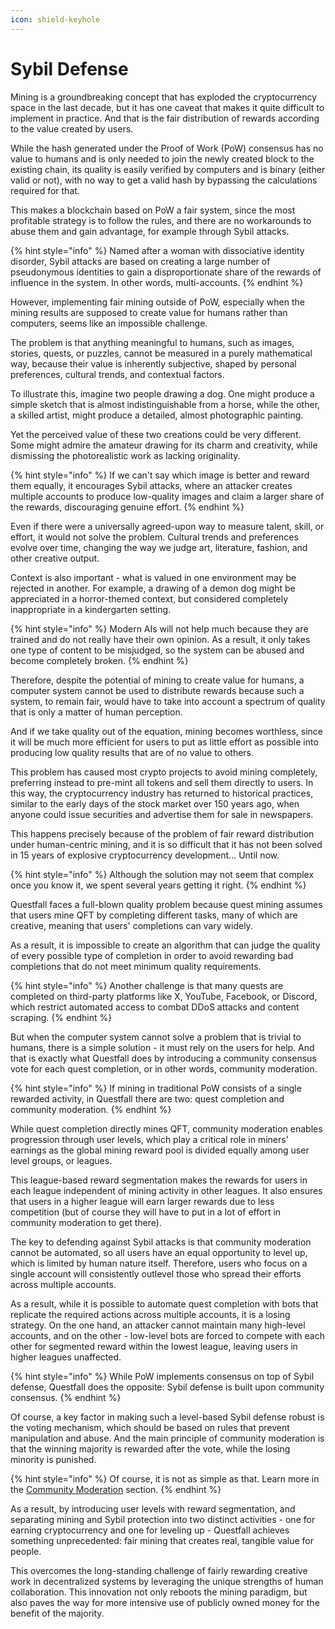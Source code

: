 ```yaml
---
icon: shield-keyhole
---
```


# Sybil Defense

Mining is a groundbreaking concept that has exploded the cryptocurrency space in the last decade, but it has one caveat that makes it quite difficult to implement in practice. And that is the fair distribution of rewards according to the value created by users.

While the hash generated under the Proof of Work (PoW) consensus has no value to humans and is only needed to join the newly created block to the existing chain, its quality is easily verified by computers and is binary (either valid or not), with no way to get a valid hash by bypassing the calculations required for that.

This makes a blockchain based on PoW a fair system, since the most profitable strategy is to follow the rules, and there are no workarounds to abuse them and gain advantage, for example through Sybil attacks.

{% hint style="info" %}
Named after a woman with dissociative identity disorder, Sybil attacks are based on creating a large number of pseudonymous identities to gain a disproportionate share of the rewards of influence in the system. In other words, multi-accounts.
{% endhint %}

However, implementing fair mining outside of PoW, especially when the mining results are supposed to create value for humans rather than computers, seems like an impossible challenge.

The problem is that anything meaningful to humans, such as images, stories, quests, or puzzles, cannot be measured in a purely mathematical way, because their value is inherently subjective, shaped by personal preferences, cultural trends, and contextual factors.

To illustrate this, imagine two people drawing a dog. One might produce a simple sketch that is almost indistinguishable from a horse, while the other, a skilled artist, might produce a detailed, almost photographic painting.&#x20;

Yet the perceived value of these two creations could be very different. Some might admire the amateur drawing for its charm and creativity, while dismissing the photorealistic work as lacking originality.

{% hint style="info" %}
If we can't say which image is better and reward them equally, it encourages Sybil attacks, where an attacker creates multiple accounts to produce low-quality images and claim a larger share of the rewards, discouraging genuine effort.
{% endhint %}

Even if there were a universally agreed-upon way to measure talent, skill, or effort, it would not solve the problem. Cultural trends and preferences evolve over time, changing the way we judge art, literature, fashion, and other creative output.

Context is also important - what is valued in one environment may be rejected in another. For example, a drawing of a demon dog might be appreciated in a horror-themed context, but considered completely inappropriate in a kindergarten setting.

{% hint style="info" %}
Modern AIs will not help much because they are trained and do not really have their own opinion. As a result, it only takes one type of content to be misjudged, so the system can be abused and become completely broken.
{% endhint %}

Therefore, despite the potential of mining to create value for humans, a computer system cannot be used to distribute rewards because such a system, to remain fair, would have to take into account a spectrum of quality that is only a matter of human perception.

And if we take quality out of the equation, mining becomes worthless, since it will be much more efficient for users to put as little effort as possible into producing low quality results that are of no value to others.

This problem has caused most crypto projects to avoid mining completely, preferring instead to pre-mint all tokens and sell them directly to users. In this way, the cryptocurrency industry has returned to historical practices, similar to the early days of the stock market over 150 years ago, when anyone could issue securities and advertise them for sale in newspapers.

This happens precisely because of the problem of fair reward distribution under human-centric mining, and it is so difficult that it has not been solved in 15 years of explosive cryptocurrency development... Until now.

{% hint style="info" %}
Although the solution may not seem that complex once you know it, we spent several years getting it right.
{% endhint %}

Questfall faces a full-blown quality problem because quest mining assumes that users mine QFT by completing different tasks, many of which are creative, meaning that users' completions can vary widely.&#x20;

As a result, it is impossible to create an algorithm that can judge the quality of every possible type of completion in order to avoid rewarding bad completions that do not meet minimum quality requirements.

{% hint style="info" %}
Another challenge is that many quests are completed on third-party platforms like X, YouTube, Facebook, or Discord, which restrict automated access to combat DDoS attacks and content scraping.
{% endhint %}

But when the computer system cannot solve a problem that is trivial to humans, there is a simple solution - it must rely on the users for help. And that is exactly what Questfall does by introducing a community consensus vote for each quest completion, or in other words, community moderation.

{% hint style="info" %}
If mining in traditional PoW consists of a single rewarded activity, in Questfall there are two: quest completion and community moderation.
{% endhint %}

While quest completion directly mines QFT, community moderation enables progression through user levels, which play a critical role in miners' earnings as the global mining reward pool is divided equally among user level groups, or leagues.

This league-based reward segmentation makes the rewards for users in each league independent of mining activity in other leagues. It also ensures that users in a higher league will earn larger rewards due to less competition (but of course they will have to put in a lot of effort in community moderation to get there).

The key to defending against Sybil attacks is that community moderation cannot be automated, so all users have an equal opportunity to level up, which is limited by human nature itself. Therefore, users who focus on a single account will consistently outlevel those who spread their efforts across multiple accounts.

As a result, while it is possible to automate quest completion with bots that replicate the required actions across multiple accounts, it is a losing strategy. On the one hand, an attacker cannot maintain many high-level accounts, and on the other - low-level bots are forced to compete with each other for segmented reward within the lowest league, leaving users in higher leagues unaffected.

{% hint style="info" %}
While PoW implements consensus on top of Sybil defense, Questfall does the opposite: Sybil defense is built upon community consensus.
{% endhint %}

Of course, a key factor in making such a level-based Sybil defense robust is the voting mechanism, which should be based on rules that prevent manipulation and abuse. And the main principle of community moderation is that the winning majority is rewarded after the vote, while the losing minority is punished.

{% hint style="info" %}
Of course, it is not as simple as that. Learn more in the [Community Moderation](../quest-mining/community-moderation/) section.
{% endhint %}

As a result, by introducing user levels with reward segmentation, and separating mining and Sybil protection into two distinct activities - one for earning cryptocurrency and one for leveling up - Questfall achieves something unprecedented: fair mining that creates real, tangible value for people.

This overcomes the long-standing challenge of fairly rewarding creative work in decentralized systems by leveraging the unique strengths of human collaboration. This innovation not only reboots the mining paradigm, but also paves the way for more intensive use of publicly owned money for the benefit of the majority.
